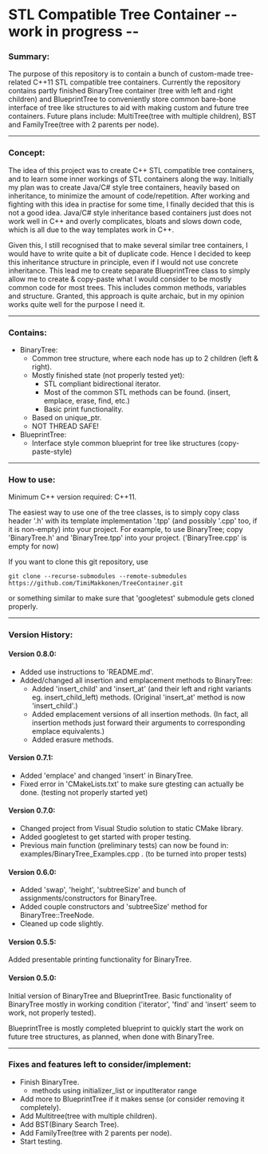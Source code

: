# STL Compatible Tree Container -- work in progress --

### Summary:

The purpose of this repository is to contain a bunch of custom-made tree-related C++11 STL compatible tree containers.
Currently the repository contains partly finished BinaryTree container (tree with left and right children) and BlueprintTree to conveniently store common bare-bone interface of tree like structures to aid with making custom and future tree containers.
Future plans include: MultiTree(tree with multiple children), BST and FamilyTree(tree with 2 parents per node).

---

### Concept:

The idea of this project was to create C++ STL compatible tree containers, and to learn some inner workings of STL containers along the way.
Initially my plan was to create Java/C# style tree containers, heavily based on inheritance, to minimize the amount of code/repetition.
After working and fighting with this idea in practise for some time, I finally decided that this is not a good idea.
Java/C# style inheritance based containers just does not work well in C++ and overly complicates, bloats and slows down code, which is all due to the way templates work in C++.

Given this, I still recognised that to make several similar tree containers, I would have to write quite a bit of duplicate code.
Hence I decided to keep this inheritance structure in principle, even if I would not use concrete inheritance.
This lead me to create separate BlueprintTree class to simply allow me to create & copy-paste what I would consider to be mostly common code for most trees.
This includes common methods, variables and structure.
Granted, this approach is quite archaic, but in my opinion works quite well for the purpose I need it.

---

### Contains:

* BinaryTree:
  * Common tree structure, where each node has up to 2 children (left & right).
  * Mostly finished state (not properly tested yet):
    * STL compliant bidirectional iterator.
    * Most of the common STL methods can be found. (insert, emplace, erase, find, etc.)
    * Basic print functionality.
  * Based on unique_ptr.
  * NOT THREAD SAFE!
* BlueprintTree:
  * Interface style common blueprint for tree like structures (copy-paste-style)

---

### How to use:

Minimum C++ version required: C++11.

The easiest way to use one of the tree classes, is to simply copy class header '.h' with its template implementation '.tpp' (and possibly '.cpp' too, if it is non-empty) into your project.
For example, to use BinaryTree; copy 'BinaryTree.h' and 'BinaryTree.tpp' into your project. ('BinaryTree.cpp' is empty for now)

If you want to clone this git repository, use

```
git clone --recurse-submodules --remote-submodules https://github.com/TimiMakkonen/TreeContainer.git
```
or something similar to make sure that 'googletest' submodule gets cloned properly.

---

### Version History:

#### Version 0.8.0:

* Added use instructions to 'README.md'.
* Added/changed all insertion and emplacement methods to BinaryTree:
	* Added 'insert_child' and 'insert_at' (and their left and right variants eg. insert_child_left) methods. (Original 'insert_at' method is now 'insert_child'.)
	* Added emplacement versions of all insertion methods. (In fact, all insertion methods just forward their arguments to corresponding emplace equivalents.)
	* Added erasure methods.

#### Version 0.7.1:

* Added 'emplace' and changed 'insert' in BinaryTree.
* Fixed error in 'CMakeLists.txt' to make sure gtesting can actually be done. (testing not properly started yet)

#### Version 0.7.0:

* Changed project from Visual Studio solution to static CMake library.
* Added googletest to get started with proper testing.
* Previous main function (preliminary tests) can now be found in: examples/BinaryTree_Examples.cpp . (to be turned into proper tests)


#### Version 0.6.0:

* Added 'swap', 'height', 'subtreeSize' and bunch of assignments/constructors for BinaryTree.
* Added couple constructors and 'subtreeSize' method for BinaryTree::TreeNode.
* Cleaned up code slightly.

#### Version 0.5.5:

Added presentable printing functionality for BinaryTree.

#### Version 0.5.0:

Initial version of BinaryTree and BlueprintTree.
Basic functionality of BinaryTree mostly in working condition ('iterator', 'find' and 'insert' seem to work, not properly tested).

BlueprintTree is mostly completed blueprint to quickly start the work on future tree structures, as planned, when done with BinaryTree.

---

### Fixes and features left to consider/implement:

* Finish BinaryTree.
	* methods using initializer_list or inputIterator range
* Add more to BlueprintTree if it makes sense (or consider removing it completely).
* Add Multitree(tree with multiple children).
* Add BST(Binary Search Tree).
* Add FamilyTree(tree with 2 parents per node).
* Start testing.
